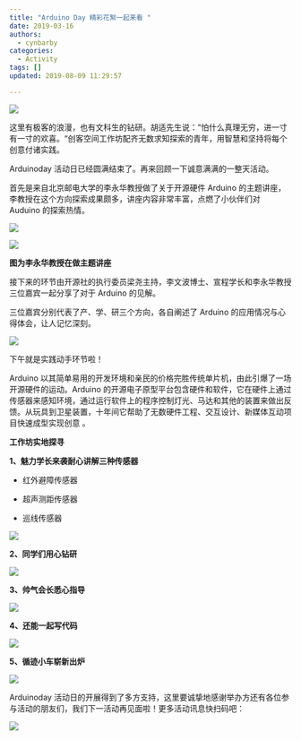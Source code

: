 ```yaml
---
title: "Arduino Day 精彩花絮一起来看 "
date: 2019-03-16
authors:
  - cynbarby
categories:
  - Activity
tags: []
updated: 2019-08-09 11:29:57

---
```


![](https://raw.githubusercontent.com/kaiyuanshe/Wiki/master/_posts/Activity/ArduinoDay/18xho9baryy.png)

  

这里有极客的浪漫，也有文科生的钻研。胡适先生说：“怕什么真理无穷，进一寸有一寸的欢喜。“创客空间工作坊配齐无数求知探索的青年，用智慧和坚持将每个创意付诸实践。

Arduinoday 活动日已经圆满结束了。再来回顾一下诚意满满的一整天活动。

首先是来自北京邮电大学的李永华教授做了关于开源硬件 Arduino 的主题讲座，李教授在这个方向探索成果颇多，讲座内容非常丰富，点燃了小伙伴们对 Auduino 的探索热情。

  

![](https://raw.githubusercontent.com/kaiyuanshe/Wiki/master/_posts/Activity/ArduinoDay/2t7ea1t0i2k.png)  

![](https://raw.githubusercontent.com/kaiyuanshe/Wiki/master/_posts/Activity/ArduinoDay/22869qsame1.png)  

  

**图为李永华教授在做主题讲座**   

  

接下来的环节由开源社的执行委员梁尧主持，李文波博士、宣程学长和李永华教授三位嘉宾一起分享了对于 Arduino 的见解。

三位嘉宾分别代表了产、学、研三个方向，各自阐述了 Arduino 的应用情况与心得体会，让人记忆深刻。

  

![](https://raw.githubusercontent.com/kaiyuanshe/Wiki/master/_posts/Activity/ArduinoDay/29tvwf30u7d.png)  

  

下午就是实践动手环节啦！

Arduino 以其简单易用的开发环境和亲民的价格完胜传统单片机，由此引爆了一场开源硬件的运动。Arduino 的开源电子原型平台包含硬件和软件，它在硬件上通过传感器来感知环境，通过运行软件上的程序控制灯光、马达和其他的装置来做出反馈。从玩具到卫星装置，十年间它帮助了无数硬件工程、交互设计、新媒体互动项目快速成型实现创意 。

  

**工作坊实地探寻**

  

  

**1、魅力学长来袭耐心讲解三种传感器**

  

-   红外避障传感器
    
-   超声测距传感器
    
-   巡线传感器
    

![](https://raw.githubusercontent.com/kaiyuanshe/Wiki/master/_posts/Activity/ArduinoDay/wrk9yov06l.png)

  

**2、同学们用心钻研**

![](https://raw.githubusercontent.com/kaiyuanshe/Wiki/master/_posts/Activity/ArduinoDay/2g50sk4ms87.png)  

  

  

**3、帅气会长悉心指导**  

  

![](https://raw.githubusercontent.com/kaiyuanshe/Wiki/master/_posts/Activity/ArduinoDay/8447a1vp5l.png)

  

  

**4、还能一起写代码**

![](https://raw.githubusercontent.com/kaiyuanshe/Wiki/master/_posts/Activity/ArduinoDay/9r1wfp5hog0.png)  

  

  

**5、循迹小车崭新出炉**

  

![](https://raw.githubusercontent.com/kaiyuanshe/Wiki/master/_posts/Activity/ArduinoDay/baadvbqqtf4.png)  

  

  

Arduinoday 活动日的开展得到了多方支持，这里要诚挚地感谢举办方还有各位参与活动的朋友们，我们下一活动再见面啦！更多活动讯息快扫码吧：

  

![](https://raw.githubusercontent.com/kaiyuanshe/Wiki/master/_posts/Activity/ArduinoDay/2b5074e8jpo.png)